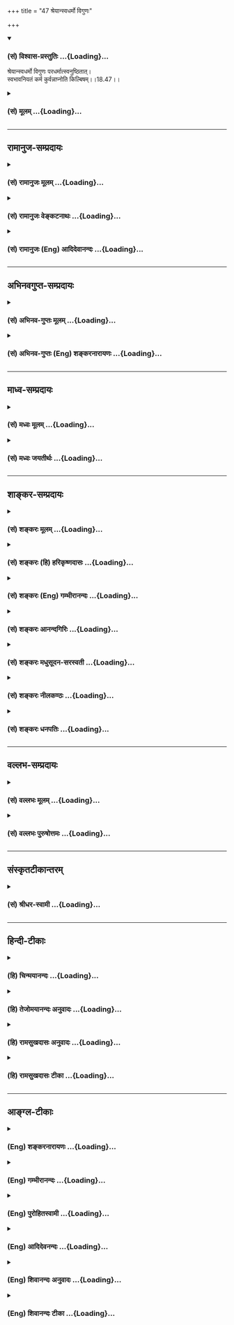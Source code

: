 +++
title = "47 श्रेयान्स्वधर्मो विगुणः"

+++
<div class="js_include" newlevelforh1="3" title="(सं) विश्वास-प्रस्तुतिः" unfilled url="/purANam/mahAbhAratam/06-bhIShma-parva/02-bhagavad-gItA-parva/saMskRtam/vishvAsa-prastutiH/18_moxa-saMnyAsa-yogaH/47_shreyAnsvadharmo_.md">
<details open><summary><h3>(सं) विश्वास-प्रस्तुतिः ...{Loading}...</h3></summary>

श्रेयान्स्वधर्मो विगुणः परधर्मात्स्वनुष्ठितात्।  
स्वभावनियतं कर्म कुर्वन्नाप्नोति किल्बिषम्।।18.47।।
</details>
</div>
<div class="js_include collapsed" newlevelforh1="3" title="(सं) मूलम्" unfilled url="/purANam/mahAbhAratam/06-bhIShma-parva/02-bhagavad-gItA-parva/saMskRtam/mUlam/18_moxa-saMnyAsa-yogaH/47_shreyAnsvadharmo_.md">
<details><summary><h3>(सं) मूलम् ...{Loading}...</h3></summary>

श्रेयान्स्वधर्मो विगुणः परधर्मात्स्वनुष्ठितात्।  
स्वभावनियतं कर्म कुर्वन्नाप्नोति किल्बिषम्।।18.47।।
</details>
</div>


_________________
## रामानुज-सम्प्रदायः
<div class="js_include collapsed" newlevelforh1="3" title="(सं) रामानुजः मूलम्" unfilled url="/purANam/mahAbhAratam/06-bhIShma-parva/02-bhagavad-gItA-parva/saMskRtam/rAmAnujaH/mUlam/18_moxa-saMnyAsa-yogaH/47_shreyAnsvadharmo_.md">
<details><summary><h3>(सं) रामानुजः मूलम् ...{Loading}...</h3></summary>

।।18.47।। एवं त्यक्तकर्तृत्वादिको मदाराधनरूपः स्वधर्मः स्वेन एव उपादातुं
योग्यो धर्मः। प्रकृतिसंसृष्टेन हि पुरुषेण इन्द्रियव्यापाररूपः
कर्मयोगात्मको धर्मः सुकरो भवति। अतः कर्मयोगाख्यः **स्वधर्मो विगुणः** अपि
**परधर्माद्** इन्द्रियजयनिपुणपुरुषधर्माद् ज्ञानयोगात्
सकलेन्द्रियनियमनरूपतया सप्रमादात् कदाचित् **स्वनुष्ठितात् श्रेयान्। तद्
एव उपपादयति -- प्रकृतिसंसृष्टस्य पुरुषस्य इन्द्रियव्यापाररूपतया**
स्वभावत **एव** नियत**त्वात् कर्मणः** कर्म कुर्वन् किल्बिषं **संसारं** न
आप्नोति **अप्रमादत्वात् कर्मणः। ज्ञानयोगस्य सकलेन्द्रियनियमनसाध्यतया
सप्रमादत्वात्। तन्निष्ठः तु प्रमादात् किल्बिषं प्रतिपद्येत अपि अतः
कर्मनिष्ठा एव ज्यायसी इति तृतीयाध्यायोक्तं स्मारयति।**

</details>
</div>
<div class="js_include collapsed" newlevelforh1="3" title="(सं) रामानुजः वेङ्कटनाथः" unfilled url="/purANam/mahAbhAratam/06-bhIShma-parva/02-bhagavad-gItA-parva/saMskRtam/rAmAnujaH/venkaTanAthaH/18_moxa-saMnyAsa-yogaH/47_shreyAnsvadharmo_.md">
<details><summary><h3>(सं) रामानुजः वेङ्कटनाथः ...{Loading}...</h3></summary>

  
  
।।18.47।। एवं वर्णाश्रमधर्माणां स्वरूपेणापरित्याज्यत्वं
परप्राप्तिसाधनत्वप्रकारश्च दर्शितः। अथ तेषामेवदैवमेवापरे यज्ञम् \[4।25\]
इत्याद्युक्तप्रधानधर्मयोगेन नियमविशेषादियोगेन कर्मयोगान्तर्भूतानां
ज्ञानयोगाधिकारिणामप्यपरित्याज्यत्वं प्रागुक्तं \[3।35\]
प्रत्यभिज्ञाप्यते -- श्रेयान् स्वधर्मः इत्यादिभिः। अत्र स्वधर्मशब्दो न
वर्णाश्रमनियतधर्मपरः; तथा सति परधर्मशब्देन
वर्णान्तरादिधर्मोपादानप्रसङ्गात् नच तद्युक्तं; तस्य निषिद्धत्वेनाधर्मतया
स्वधर्मस्य तत्र प्रशस्यतमत्वलक्षणश्रेयस्त्ववचनायोगात्। नहि पापात्पुण्यं
श्रेय इति कथ्यते अत एव वेदबाह्यधर्माद्वैदिकस्य धर्मस्य श्रेयस्त्वमुच्यत
इत्यपि न योज्यम् क्षत्ति्रयस्यार्जुनस्यश्रेयो भोक्तुं भैक्षम् \[2।5\]
इत्युक्तब्राह्मणधर्मभूतप्रव्रज्याप्रतिषेधोऽयमिति चेत्; न तत्प्राप्तौ
निषेधायोगात् अप्राप्तौ पापत्वादेव दत्तोत्तरत्वात्। आपत्स्वनन्तरा च
वृत्तिर्दुस्त्यजा। अतोऽत्र स्वधर्मपरधर्मशब्दौ
प्राग्वत्कर्मयोगज्ञानयोगविषयौ व्याख्यातौ। एवम् इत्यारभ्यस्वधर्मः
इत्यन्तमेकं वाक्यम्; अन्यथोत्तरग्रन्थानन्वयप्रसङ्गात्। स्वशब्दस्य
जातिविवक्षाव्युदासायाऽऽहस्वेनैवेति। स्वभावनियतं कर्म
इत्यनन्तरोक्त्यनुसारेण कर्मविषयः स्वधर्मशब्दः प्रकरणान्निष्कामकर्मविषयः।
तत्रस्वेनैवोपादातुं योग्य इत्युक्तं विवृणोतिप्रकृतीति। विगुणशब्दस्य
त्याज्यत्वशङ्कापरत्वमाहविगुणोऽपीति।
गत्यन्तराभावादमुख्यत्वकल्पत्वेनानुमतोऽपीत्यर्थः।
स्वशब्दनिर्दिष्टात्कर्मयोगार्हादन्योऽत्र परः स च ज्ञानयोगार्ह
इत्यभिप्रायेणाऽऽहइन्द्रियजयेति। सप्रमादस्य स्वनुष्ठितत्वं कथं स्यात्
इत्यत्राऽऽह -- कदाचिदिति।  
  
स्वभावनियतम् इत्यत्र जातिनियतत्वशङ्काव्युदासायाऽऽह -- तदेवेति। यथा
विषतरुनिम्बतिन्तिण्यादिजातानां जन्तूनां स्वभावनियता आहारा इति भावः।
किल्बिषशब्दोऽनिष्टतमत्वद्योतनाय संसारशब्देन तत्फलपर्यन्ततया व्याख्यातः।
ज्ञानयोगनिष्ठासम्भावितनिषेधाय वा; विशेषनिषेधः शेषाभ्यनुज्ञापर
इत्यभिप्रायेण वाऽऽह -- ज्ञानयोगस्येति। अर्थान्तरपरत्वशङ्काव्युदासाय
आदरातिशयविवक्षया; पुनरुक्तिपरिहाराय चतृतीयाध्यायोक्तं (35)
स्मारयतीत्युक्तम्।  
  

</details>
</div>
<div class="js_include collapsed" newlevelforh1="3" title="(सं) रामानुजः (Eng) आदिदेवानन्दः" unfilled url="/purANam/mahAbhAratam/06-bhIShma-parva/02-bhagavad-gItA-parva/saMskRtam/rAmAnujaH/english/AdidevAnandaH/18_moxa-saMnyAsa-yogaH/47_shreyAnsvadharmo_.md">
<details><summary><h3>(सं) रामानुजः (Eng) आदिदेवानन्दः ...{Loading}...</h3></summary>

18.47 One's proper Dharma is that which is suitable for performance by
oneself, in the form of worshipping Myself, relinishing agency etc., as
has been taught. For, Karma Yoga, consisting in the activities of sense
organs, is easy to perform by one in association with Prakrti. Thus,
Karma Yoga, even if it is defective in some respects, is better than the
Dharma of another, i.e., than Jnana-yoga, even for a person capable of
controlling his senses, which is an attainment liable to negligence,
because it consists of control over all sense-organs; for, though this
may be well performed occasionaly, one is always liable to deflection
from it. He explains the same: As Karma consists of the activities of
the sense-organs, it is ordained by Nature for one who is conjoined with
Prakrti, i.e., the body. So by performing Karma Yoga one does not incur
any stain. But Jnana Yoga is liable to negligence, because it reires the
control of the senses from the very beginning for its performance. One
intent on it is likely to incur stain from negligence. \[Thus we are
reminded about what was mentioned in the third chapter - that Karma Yoga
alone is greater.\]

</details>
</div>


_________________
## अभिनवगुप्त-सम्प्रदायः
<div class="js_include collapsed" newlevelforh1="3" title="(सं) अभिनव-गुप्तः मूलम्" unfilled url="/purANam/mahAbhAratam/06-bhIShma-parva/02-bhagavad-gItA-parva/saMskRtam/abhinava-guptaH/mUlam/18_moxa-saMnyAsa-yogaH/47_shreyAnsvadharmo_.md">
<details><summary><h3>(सं) अभिनव-गुप्तः मूलम् ...{Loading}...</h3></summary>

।।18.41 -- 18.60।। एवमियता षण्णां प्रत्येकं त्रिस्वरूपत्वं धृत्यादीनां च
प्रतिपादितम्। तन्मध्यात् सात्त्विके राशौ वर्तमानो दैवीं संपदं प्राप्त इह
ज्ञाने योग्यः; त्वं च तथाविधः इत्यर्जुनः प्रोत्साहितः। अधुना तु इदमुच्यते
-- यदि तावदनया ज्ञानबुद्ध्या कर्मणि भवान् प्रवर्तते तदा
स्वधर्मप्रवृत्त्या विज्ञानपूततया च न कर्मसंबन्धस्तव। अथैतन्नानुमन्यसे;
तदवश्यं तव प्रवृत्त्या तावत् भाव्यम् जातेरेव तथाभावे स्थितत्वात्। यतः
सर्वः स्वभावनियतः +++(S;;N स्वस्वभावनियतः )+++ कुतश्चिद्दोषात्
तिरोहिततत्स्वभावः +++(S;;N -- हिततत्तत्स्वभावः )+++ कंचित्कालं भूत्वापि;
तत्तिरोधायकविगमे स्वभावं व्यक्त्यापन्नं लभत एव। तथाहि एवंविधो वर्णनां
स्वभावः। एवमवश्यंभाविन्यां प्रवृत्तौ ततः फलविभागिता भवेत्।। तदाह --
ब्राह्मणेत्यादि अवशोऽपि तत् इत्यन्तम्। ब्राह्मणादीनां
कर्मप्रविभागनिरूपणस्य स्वभावोऽश्यं नातिक्रामति,+++(S; ; N omit न and read
अतिक्रामति )+++ इति क्षत्रियस्वभावस्य भवतोऽनिच्छतोऽपि प्रकृतिः स्वभावाख्या
नियोक्तृताम् अव्यभिचारेण भजते। केवलं तया नियुक्तस्य पुण्यपापसंबन्धः। अतः
मदभिहितविज्ञानप्रमाणपुरःसरीकारेण कर्माण्यनुतिष्ठ। तथा सति बन्धो
निवर्त्स्यति। इत्यस्यार्थस्य परिकरघटनतात्पर्यं +++(S; ; N -- करबन्धघटन --
)+++ महावाक्यार्थस्य। अवान्तरवाक्यानां स्पष्टा ( ष्टोऽ ) र्थः। समासेन +++(S
omits समासेन )+++ ( श्लो. 50 ) संक्षेपेण। ज्ञानस्य; प्रागुक्तस्य। निष्ठां (
ष्ठा ) वाग्जालपरिहारेण निश्चितामाह। बुद्ध्या विशुद्धया इत्यादि सर्वमेतत्
व्याख्यातप्रायमिति न पुनरायस्यते,+++(N -- रारभ्यते )+++।

</details>
</div>
<div class="js_include collapsed" newlevelforh1="3" title="(सं) अभिनव-गुप्तः (Eng) शङ्करनारायणः" unfilled url="/purANam/mahAbhAratam/06-bhIShma-parva/02-bhagavad-gItA-parva/saMskRtam/abhinava-guptaH/english/shankaranArAyaNaH/18_moxa-saMnyAsa-yogaH/47_shreyAnsvadharmo_.md">
<details><summary><h3>(सं) अभिनव-गुप्तः (Eng) शङ्करनारायणः ...{Loading}...</h3></summary>

18.47 See Comment under 18.60

</details>
</div>


_________________
## माध्व-सम्प्रदायः
<div class="js_include collapsed" newlevelforh1="3" title="(सं) मध्वः मूलम्" unfilled url="/purANam/mahAbhAratam/06-bhIShma-parva/02-bhagavad-gItA-parva/saMskRtam/madhvaH/mUlam/18_moxa-saMnyAsa-yogaH/47_shreyAnsvadharmo_.md">
<details><summary><h3>(सं) मध्वः मूलम् ...{Loading}...</h3></summary>

।।18.47।। Sri Madhvacharya did not comment on this sloka.,

</details>
</div>
<div class="js_include collapsed" newlevelforh1="3" title="(सं) मध्वः जयतीर्थः" unfilled url="/purANam/mahAbhAratam/06-bhIShma-parva/02-bhagavad-gItA-parva/saMskRtam/madhvaH/jayatIrthaH/18_moxa-saMnyAsa-yogaH/47_shreyAnsvadharmo_.md">
<details><summary><h3>(सं) मध्वः जयतीर्थः ...{Loading}...</h3></summary>

।।18.47।। Sri Jayatirtha did not comment on this sloka.  
  

</details>
</div>


_________________
## शाङ्कर-सम्प्रदायः
<div class="js_include collapsed" newlevelforh1="3" title="(सं) शङ्करः मूलम्" unfilled url="/purANam/mahAbhAratam/06-bhIShma-parva/02-bhagavad-gItA-parva/saMskRtam/shankaraH/mUlam/18_moxa-saMnyAsa-yogaH/47_shreyAnsvadharmo_.md">
<details><summary><h3>(सं) शङ्करः मूलम् ...{Loading}...</h3></summary>

।।18.47।। --,**श्रेयान्** प्रशस्यतरः स्वो धर्मः **स्वधर्मः;**
**विगुणो**ऽपि इति अपिशब्दो द्रष्टव्यः; **परधर्मात्। स्वभावनियतं**
स्वभावेन नियतम्; यदुक्तं स्वभावजमिति; तदेवोक्तं स्वभावनियतम् इति यथा
विषजातस्य कृमेः विषं न दोषकरम्; तथा स्वभावनियतं **कर्म कुर्वन् न आप्नोति
किल्बिषं** पापम्।।  
  
स्वभावनियतं कर्म कुर्वाणो विषजः इव कृमिः किल्बिषं न आप्नोतीति उक्तम्
परधर्मश्च भयावहः इति; अनात्मज्ञश्च न हि कश्चित्क्षणमपि अकर्मकृत्तिष्ठति
(गीता 3।5) इति। अतः --,

</details>
</div>
<div class="js_include collapsed" newlevelforh1="3" title="(सं) शङ्करः (हि) हरिकृष्णदासः" unfilled url="/purANam/mahAbhAratam/06-bhIShma-parva/02-bhagavad-gItA-parva/saMskRtam/shankaraH/hindI/harikRShNadAsaH/18_moxa-saMnyAsa-yogaH/47_shreyAnsvadharmo_.md">
<details><summary><h3>(सं) शङ्करः (हि) हरिकृष्णदासः ...{Loading}...</h3></summary>

।।18.47।। ऐसा होनेके कारण --, अपना गुणरहित भी धर्म; दूसरेके भली प्रकार
अनुष्ठान किये हुए धर्मसे श्रेष्ठतर है। जैसे विषमें उत्पन्न हुए कीड़ेके
लिये विष दोषकारक नहीं होता; उसी प्रकार स्वभावसे नियत किये हुए कर्मोंको
करता हुआ मनुष्य पापको प्राप्त नहीं होता। जो बात पहले स्वभावजम् इस पदसे
कही थी; वही यहाँ स्वभावनियतम् इस पदसे कही गयी है। स्वभावसे नियत कर्मका
नाम स्वभावनियत है।

</details>
</div>
<div class="js_include collapsed" newlevelforh1="3" title="(सं) शङ्करः (Eng) गम्भीरानन्दः" unfilled url="/purANam/mahAbhAratam/06-bhIShma-parva/02-bhagavad-gItA-parva/saMskRtam/shankaraH/english/gambhIrAnandaH/18_moxa-saMnyAsa-yogaH/47_shreyAnsvadharmo_.md">
<details><summary><h3>(सं) शङ्करः (Eng) गम्भीरानन्दः ...{Loading}...</h3></summary>

18.47 Svadharmah, one's own duty; though vigunah, defective-the word
though has to be supplied-; is sreyan, superior to, more praiseworthy
than; paradharmat, another's duty; su-anusthitat, well performed.
Kurvan, by performing; karma, a duty; svabhavaniyatam, as dictated by
one's own nature-this phrase means the same as svabhavajam (born from
Nature) which has been stated earlier-; na apnoti, one does not incur;
kilbisam, sin. As poison is not harmful to a worm born it it, so one
does not incur sin by performing a duty dictated by one's own nature. It
has been siad that, as in the case of a worm born in poison, a person
does not incur sin while performing his duties which have been dictated
by his own nature; and that someone else's duty is fraught with fear;
also that, one who does not have the knoweldge of the Self, (he) surely
cannot remain even for a moment without doing work (cf. 3.5). Hence-

</details>
</div>
<div class="js_include collapsed" newlevelforh1="3" title="(सं) शङ्करः आनन्दगिरिः" unfilled url="/purANam/mahAbhAratam/06-bhIShma-parva/02-bhagavad-gItA-parva/saMskRtam/shankaraH/AnandagiriH/18_moxa-saMnyAsa-yogaH/47_shreyAnsvadharmo_.md">
<details><summary><h3>(सं) शङ्करः आनन्दगिरिः ...{Loading}...</h3></summary>

।।18.47।। स्वधर्मानुष्ठानस्य बुद्धिशुद्ध्यादिद्वारा
मोक्षावसायित्त्वात्तदनुष्ठानमावश्यकमित्याह -- **यत इति।** ननु
युद्धादिलक्षणं स्वधर्मं कुर्वन्नपि हिंसाधीनं पापं प्राप्नोति तत्कथं
स्वधर्मः श्रेयानिति तत्राह -- **स्वभावेति।** स्वकीयं वर्णाश्रमं
निमित्तीकृत्य विहितं स्वभावजमित्यधस्तादुक्तमित्याह -- **यदुक्तमिति।**
विग्रहात्मकमपि विहितं कर्म कुर्वन्पापं नाप्नोतीत्यत्र दृष्टान्तमाह --
**तथेति।**

</details>
</div>
<div class="js_include collapsed" newlevelforh1="3" title="(सं) शङ्करः मधुसूदन-सरस्वती" unfilled url="/purANam/mahAbhAratam/06-bhIShma-parva/02-bhagavad-gItA-parva/saMskRtam/shankaraH/madhusUdana-sarasvatI/18_moxa-saMnyAsa-yogaH/47_shreyAnsvadharmo_.md">
<details><summary><h3>(सं) शङ्करः मधुसूदन-सरस्वती ...{Loading}...</h3></summary>

।।18.47।। श्रेयानिति। यतः स्वधर्म एव मनुष्याणां भगवत्प्रसादहेतुरतः
परधर्मात्सम्यगनुष्ठितादपि श्रेयान्प्रशस्यतरः स्वधर्मो
विगुणोऽसम्यगनुष्ठितोऽपि। तस्मात्क्षत्रियेण सता त्वया स्वधर्मो
युद्धादिरेवानुष्ठेयो न परधर्मो भिक्षाटनादिरित्यभिप्रायः। ननु स्वधर्मोऽपि
युद्धादिर्बन्धुवधादिप्रत्यवायहेतुत्वान्नानुष्ठेय इति चेन्नेत्याह --
स्वभावेति। स्वभावनियतं पूर्वोक्तं शौर्यं तेज इत्यादि स्वभावजं युद्धादि
कर्म कुर्वन् किल्बिषं पापं बन्धुवधादिनिमित्तं न प्राप्नोति। तथाच
प्राग्व्याख्यातं सुखदुःखे समे कृत्वेत्यत्र
विहितज्योतिष्टोमाङ्गपशुहिंसाया इव विहितयुद्धाङ्गबन्धुहिंसाया अपि
प्रत्यवायहेतुत्वाभावात्। तथाचोक्तमधस्तात्।

</details>
</div>
<div class="js_include collapsed" newlevelforh1="3" title="(सं) शङ्करः नीलकण्ठः" unfilled url="/purANam/mahAbhAratam/06-bhIShma-parva/02-bhagavad-gItA-parva/saMskRtam/shankaraH/nIlakaNThaH/18_moxa-saMnyAsa-yogaH/47_shreyAnsvadharmo_.md">
<details><summary><h3>(सं) शङ्करः नीलकण्ठः ...{Loading}...</h3></summary>

।।18.47।। स्वकर्मणेति विशेषणस्य फलमाह -- **श्रेयानिति।** स्वधर्मो विगुणः
किंचिदङ्गहीनोऽपि श्रेयान् प्रशस्यतरः। किमपेक्ष्य श्रेयान्।
परधर्मात्स्वनुष्ठितात् सम्यग्विहितादपि। उक्तं चस्वधर्मे निधनं श्रेयः
परधर्मो भयावहः इति। स्वभावनियतं पूर्वोक्तत्रिविधस्वभावाज्जातं कर्म
कुर्वन् किल्बिषं दोषं नाप्नोति। विषकृमेर्विषमिव न दोषकरम्। तस्मात्तव
भैक्ष्यं हिंसाशून्यमपि न युक्तम्। किंतु हिंसायुक्तोऽपि स्वधर्म एव
प्रशस्यतरः। धर्मत्वेन विहितेऽस्मिन्नग्नीषोमीयपश्वालम्भे इव कृते सति न
किल्बिषप्रसङ्गोऽस्तीत्यर्थः।

</details>
</div>
<div class="js_include collapsed" newlevelforh1="3" title="(सं) शङ्करः धनपतिः" unfilled url="/purANam/mahAbhAratam/06-bhIShma-parva/02-bhagavad-gItA-parva/saMskRtam/shankaraH/dhanapatiH/18_moxa-saMnyAsa-yogaH/47_shreyAnsvadharmo_.md">
<details><summary><h3>(सं) शङ्करः धनपतिः ...{Loading}...</h3></summary>

।।18.47।। यतः स्वकर्मणां परमात्माभ्यर्च्य सिद्धिं लभते तस्मात्स्वोधर्मः
स्वधर्मो विगुणोऽसभ्यगनुष्ठितोऽपि परधर्मात्स्वनुष्ठितात्सभ्यगनुष्ठितात्
श्रेयान्प्रशस्यतरः। ननु युद्धादिलक्षणं स्वधर्मं कुर्वन्नापि
हिंसानिमित्तं पापं प्राप्नोति तत्कथं स्वधर्मः श्रेयानिति तत्राह
स्वभावनियतं कर्मशौर्य तेजो धृतिर्दाक्ष्यं युद्धे चाप्यपलायन मित्यादि
कर्म स्वभावजं कुर्वन् किल्बिषं नाप्नोति। यथा विषजः कृमिः विषकृतं दोषं न
प्रतिपद्यते तथायमधिकृतः पुरुषो दोषवदपि स्वभावनियतं कुर्वन् पापं
नाप्नोतीत्यर्थः। तदुक्तंश्रेयान्स्वधर्मो विगुणः परधर्मात्स्वनुष्ठितात्।
स्वधर्मे निधनं श्रेयः परधर्मो भयावहः इति। एतेन तर्हि दोषरहितमेव
भिक्षाटनादि सर्वैरनुष्ठीयतामतो न पापप्राप्न्याशङ्केति न शङ्कनीयम्। तर्हि
पापप्राप्तिशङ्कां परिहर्तुमकर्मनिष्ठतैव सर्वैः कुतो न संपाद्यत इति
शङ्कापि न कर्तव्या। नहि कश्चित्क्षणमपि जातु तिष्ठत्यकर्मकृत्। नहि
देहभृताशक्यं त्यक्तुं कर्माण्यशेषतः इत्यनात्मज्ञेनाकर्मनिष्ठतायाः
संपादयितुमशक्यत्वात्।

</details>
</div>


_________________
## वल्लभ-सम्प्रदायः
<div class="js_include collapsed" newlevelforh1="3" title="(सं) वल्लभः मूलम्" unfilled url="/purANam/mahAbhAratam/06-bhIShma-parva/02-bhagavad-gItA-parva/saMskRtam/vallabhaH/mUlam/18_moxa-saMnyAsa-yogaH/47_shreyAnsvadharmo_.md">
<details><summary><h3>(सं) वल्लभः मूलम् ...{Loading}...</h3></summary>

।।18.47।। श्रेयानिति। विगुणोऽपि स्वधर्मः स्वनुष्ठितात्परधर्माच्छ्रेष्ठः;
श्रेयस्कर इति वा स्वभावो यो यो विप्रक्षत्त्रादेस्तेन नियतं कर्म कुर्वन्
-- यथा क्षत्ति्रयस्य युद्धादि तदेव स्वाभाविकं तव कर्म युद्धादिकमुचितमिति
भावः। अन्यथा तु किल्बिषं प्राप्नोति। एवं च कर्मनिष्ठैव ज्यायसीति
तृतीयोक्तं व्याख्यायोपदिशति।

</details>
</div>
<div class="js_include collapsed" newlevelforh1="3" title="(सं) वल्लभः पुरुषोत्तमः" unfilled url="/purANam/mahAbhAratam/06-bhIShma-parva/02-bhagavad-gItA-parva/saMskRtam/vallabhaH/puruShottamaH/18_moxa-saMnyAsa-yogaH/47_shreyAnsvadharmo_.md">
<details><summary><h3>(सं) वल्लभः पुरुषोत्तमः ...{Loading}...</h3></summary>

  
  
।।18.47।। स्वकर्मार्चने विशेषमाह -- श्रेयानिति। स्वनुष्ठितात् सुष्ठु
अनुष्ठितात् परधर्मात् कर्ममार्गीयात् विगुणोऽपि स्वधर्मः श्रेयान्;
श्रेष्ठ इत्यर्थः। ननु विगुणत्वात् कथं श्रेष्ठत्वं इत्यत आह -- स्वभावेति।
स्वभावनियतं भगवद्भावनियमोक्तं कर्म कुर्वन् वैगुण्यजमन्यत्यागजं च
किल्बिषं न आप्नोति।  
  

</details>
</div>


_________________
## संस्कृतटीकान्तरम्
<div class="js_include collapsed" newlevelforh1="3" title="(सं) श्रीधर-स्वामी" unfilled url="/purANam/mahAbhAratam/06-bhIShma-parva/02-bhagavad-gItA-parva/saMskRtam/shrIdhara-svAmI/18_moxa-saMnyAsa-yogaH/47_shreyAnsvadharmo_.md">
<details><summary><h3>(सं) श्रीधर-स्वामी ...{Loading}...</h3></summary>

।।18.47।। स्वकर्मणेति विशेषणस्य फलमाह **-- श्रेयानिति।** विगुणोऽपि
स्वधर्मः सम्यगनुष्ठितादपि परधर्माच्छ्रेयाञ्छ्रेष्ठः। नच
बन्धुवधादियुक्ताद्युद्धादेः स्वधर्माद्भिक्षाटनादिपरधर्मः श्रेष्ठ इति
मन्तव्यम्। यतः स्वभावेन पूर्वोक्तेन नियतं नयमेनोक्तं कर्म
कुर्वन्किल्बिषं नाप्नोति।

</details>
</div>


_________________
## हिन्दी-टीकाः
<div class="js_include collapsed" newlevelforh1="3" title="(हि) चिन्मयानन्दः" unfilled url="/purANam/mahAbhAratam/06-bhIShma-parva/02-bhagavad-gItA-parva/hindI/chinmayAnandaH/18_moxa-saMnyAsa-yogaH/47_shreyAnsvadharmo_.md">
<details><summary><h3>(हि) चिन्मयानन्दः ...{Loading}...</h3></summary>

।।18.47।। इस श्लोक की प्रथम पंक्ति का विस्तृत विवेचन तृतीय अध्याय में
किया जा चुका है। स्वधर्म से तात्पर्य स्वयं के वर्ण एवं कर्तव्य कर्मों से
है। वर्ण शब्द का स्पष्टीकरण किया जा चुका है। यह देखा जाता है कि मनुष्य
के मन में रागद्वेष होने के कारण उसे अपना कर्म गुणहीन और अन्य पुरुष का
कर्म श्रेष्ठ प्रतीत हो सकता है। उसके मन में ऐसी भावना के उदय होने पर वह
स्वधर्म को त्यागकर परधर्म के आचरण में प्रवृत्त होता है। परन्तु; स्वभाव
के प्रतिकूल होने के कारण वह उस नवीन कार्य में तो विफल होता ही है; साथ ही
उसके मन में रागद्वेषों का अर्थात् वासनाओं का बन्धन और अधिक दृढ़ हो जाता
है। इसलिए; भगवान् कहते हैं; सम्यक् अनुष्ठित परधर्म से गुणरहित होने पर भी
स्वधर्म का पालन ही श्रेष्ठतर है। स्वभाव नियत कर्माचरण से किल्विष अर्थात्
पाप नहीं लगता। इसका अर्थ है स्वधर्म पालन से नवीन बन्धनकारक वासनाएं
उत्पन्न नहीं होतीं। गीता का यह अन्तिम अध्याय भगवान् श्रीकृष्ण के सुन्दर
प्रवचन का उपसंहार है। अत; स्वाभाविक है कि यह सम्पूर्ण गीता का सारांश है।
पूर्व अध्यायों में; अर्जुन के रोग के उपचार के लिए; जिन मुख्य सिद्धांतों
का विवेचन किया गया था उनकी यहाँ पुनरावृत्ति की गई है। स्वधर्म पालन के
उपदेश में दी गई युक्ति यह है कि स्वकर्माचरण पापोत्पत्ति का कारण नहीं
बनता; यद्यपि हो सकता है कि उसमें कुछ दोष भी हो। इसे इस प्रकार समझना
चाहिए कि (1) विषैले सर्प का विष स्वयं सर्प का नाश नहीं करता (2) मदिरा
में रहने वाला जीवित जीवाणु स्वयं मदोन्मत्त नहीं हो जाते और (3) मलेरिया
के मच्छर स्वयं मलेरिया से पीड़ित नहीं होते। उसी प्रकार; किसी भी मनुष्य
का स्वभाव उसके लिए दोषयुक्त या हानिकारक नहीं होता यदि सर्प के विष को
मदिरा में मिला दिया जाये; तो वे जीवाणु नष्ट हो जायेंगे। ठीक इसी प्रकार;
यदि ब्राह्मण के कर्म में क्षत्रिय पुरुष प्रवृत्त होता है; तो वह आत्मनाश
ही कर लेगा। अर्जुन क्षत्रिय्ा था शुद्ध सत्त्वगुण के अभाव में यदि वह वनों
में जाकर ध्यानाभ्यास करता तो वह उसमें कदापि सफल नहीं होता। सारांशत; अपने
स्वभाव के प्रतिकूल कार्यक्षेत्र में प्रवृत्त होने से कोई लाभ नहीं होता
है। इस जगत् में प्रत्येक वस्तु का निश्चित स्थान है। प्रत्येक प्राणी या
मनुष्य का अपना महत्त्व है और कोई भी व्यक्ति तिरस्करणीय नहीं है क्योंकि
प्रत्येक व्यक्ति किसी ऐसे कार्य विशेष को कर सकता है; जिसे दूसरा व्यक्ति
नहीं कर सकता। परमेश्वर की सृष्टि में बहुतायत अथवा निरर्थकता कहीं नहीं
है। एक तृण की पत्ती भी; किसी काल या स्थान में; व्यर्थ ही उत्पन्न नहीं
हुई है। क्या हमारा कर्म दोषयुक्त होने पर भी उसका पालन करना चाहिए भगवान्
उत्तर में कहते हैं

</details>
</div>
<div class="js_include collapsed" newlevelforh1="3" title="(हि) तेजोमयानन्दः अनुवादः" unfilled url="/purANam/mahAbhAratam/06-bhIShma-parva/02-bhagavad-gItA-parva/hindI/tejomayAnandaH/anuvAdaH/18_moxa-saMnyAsa-yogaH/47_shreyAnsvadharmo_.md">
<details><summary><h3>(हि) तेजोमयानन्दः अनुवादः ...{Loading}...</h3></summary>

।।18.47।। सम्यक् अनुष्ठित परधर्म की अपेक्षा गुणरहित स्वधर्म श्रेष्ठ है।
(क्योंकि) स्वभाव से नियत किये गये कर्म को करते हुए मनुष्य पाप को नहीं
प्राप्त करता।।  
  

</details>
</div>
<div class="js_include collapsed" newlevelforh1="3" title="(हि) रामसुखदासः अनुवादः" unfilled url="/purANam/mahAbhAratam/06-bhIShma-parva/02-bhagavad-gItA-parva/hindI/rAmasukhadAsaH/anuvAdaH/18_moxa-saMnyAsa-yogaH/47_shreyAnsvadharmo_.md">
<details><summary><h3>(हि) रामसुखदासः अनुवादः ...{Loading}...</h3></summary>

।।18.47।। अच्छी तरहसे अनुष्ठान किये हुए परधर्मसे गुणरहित अपना धर्म
श्रेष्ठ है। कारण कि स्वभावसे नियत किये हुए स्वधर्मरूप कर्मको करता हुआ
मनुष्य पापको प्राप्त नहीं होता।

</details>
</div>
<div class="js_include collapsed" newlevelforh1="3" title="(हि) रामसुखदासः टीका" unfilled url="/purANam/mahAbhAratam/06-bhIShma-parva/02-bhagavad-gItA-parva/hindI/rAmasukhadAsaH/TIkA/18_moxa-saMnyAsa-yogaH/47_shreyAnsvadharmo_.md">
<details><summary><h3>(हि) रामसुखदासः टीका ...{Loading}...</h3></summary>

।।18.47।।***व्याख्या --***  **श्रेयान्स्वधर्मो विगुणः
परधर्मात्स्वनुष्ठितात् --** यहाँ **स्वधर्म** शब्दसे वर्णधर्म ही
मुख्यतासे लिया गया है। परमात्मप्राप्तिके उद्देश्यवाला मनुष्य स्व को
अर्थात् अपनेको जा मानता है; उसका धर्म (कर्तव्य) स्वधर्म है। जैसे कोई
अपनेको मनुष्य मानता है; तो मनुष्यताका पालन करना उसके लिये स्वधर्म है।
ऐसे ही कर्मोंके अनुसार अपनेको कोई विद्यार्थी या अध्यापक मानता है तो
पढ़ना या पढ़ाना उसका स्वधर्म हो जायगा। कोई अपनेको साधक मानता है; तो साधन
करना उसका स्वधर्म हो जायगा। कोई अपनेको भक्त; जिज्ञासु और सेवक मानता है
तो भक्ति; जिज्ञासा और सेवा उसका स्वधर्म हो जायगा। इस प्रकार जिसकी जिस
कार्यमें नियुक्ति हुई है और जिसने जिस कार्यको स्वीकार किया है; उसके लिये
उस कार्यको साङ्गोपाङ्ग करना स्वधर्म है। ऐसे ही मनुष्य जन्म और कर्मके
अनुसार अपनेको जिस वर्ण और आश्रमका मानता है; उसके लिये उसी वर्ण और
आश्रमका धर्म स्वधर्म हो जायगा। ब्राह्मणवर्णमें उत्पन्न हुआ अपनेको
ब्राह्मण मानता है तो यज्ञ कराना; दान लेना; पढ़ाना आदि जीविकासम्बन्धी
कर्म उसके लिये स्वधर्म हैं। क्षत्रियके लिये युद्ध करना; ईश्वरभाव आदि
वैश्यके लिये कृषि; गौरक्षा; व्यापार आदि और शूद्रके लिये सेवा -- ये
जीविकासम्बन्धी कर्म स्वधर्म हैं। ऐसा अपना स्वधर्म अगर दूसरोंके धर्मकी
अपेक्षा गुणरहित है अर्थात् अपने स्वधर्ममें गुणोंकी कमी है; उसका अनुष्ठान
करनेमें कमी रहती है तथा उसको कठिनतासे किया जाता है परन्तु दूसरेका धर्म
गुणोंसे परिपूर्ण है; दूसरेके धर्मका अनुष्ठान साङ्गोपाङ्ग है और करनेमें
बहुत सुगम है तो भी अपने स्वधर्मका पालन करना ही सर्वश्रेष्ठ है।  
  
शास्त्रने जिस वर्णके लिये जिन कर्मोंका विधान किया है; उस वर्णके लिये वे
कर्म स्वधर्म हैं और उन्हीं कर्मोंका जिस वर्णके लिये निषेध किया है; उस
वर्णके लिये वे कर्म परधर्म हैं। जैसे यज्ञ कराना; दान लेना आदि कर्म
ब्राह्मणके लिये शास्त्रकी आज्ञा होनेमें स्वधर्म हैं परन्तु वे ही कर्म
क्षत्रिय; वैश्य और शूद्रके लिये शास्त्रका निषेध होनेसे परधर्म हैं।
परन्तु आपत्कालको लेकर शास्त्रोंने जीविकासम्बन्धी जिन कर्मोंका निषेध नहीं
किया है; वे कर्म सभी वर्णोंके लिये स्वधर्म हो जाते हैं। जैसे आपत्कालमें
अर्थात् आपत्तिके समय वैश्यके खेती; व्यापार आदि जीविकासम्बन्धी कर्म
ब्राह्मणके लिये भी स्वधर्म हो जाते हैं **(टिप्पणी प₀ 941)**।  
  
ब्राह्मणके शम; दम आदि जितने भी स्वभावज कर्म हैं; वे सामान्य धर्म होनेसे
चारों वर्णोंके लिये स्वधर्म हैं। कारण कि उनका पालन करनेके लिये सभीको
शास्त्रकी आज्ञा है। उनका किसीके लिये भी निषेध नहीं है। मनुष्यशरीर केवल
परमात्मप्राप्तिके लिये ही मिला है। इस दृष्टिसे मनुष्यमात्र साधक है। अतः
दैवीसम्पत्तिके जितने भी सद्गुणसदाचार हैं; वे सभीके अपने होनेसे
मनुष्यमात्रके लिये स्वधर्म हैं। परन्तु आसुरीसम्पत्तिके जितने भी
दुर्गुणदुराचार हैं; वे मनुष्यमात्रके लिये न तो स्वधर्म हैं और न परधर्म
ही हैं वे तो सभीके लिये निषिद्ध हैं; त्याज्य हैं क्योंकि वे अधर्म हैं।
दैवीसम्पत्तिके गुणोंको धारण करनेमें और आसुरीसम्पत्तिके पापकर्मोंका त्याग
करनेमें सभी स्वतन्त्र हैं; सभी सबल हैं; सभी अधिकारी हैं कोई भी परतन्त्र;
निर्बल तथा अनधिकारी नहीं है। हाँ; यह बात अलग है कि कोई सद्गुण किसीके
स्वभावके अनुकूल पड़ता है और कोई सद्गुण किसीके स्वभावके अनुकूल पड़ता है।
जैसे; किसीके स्वभावमें दया मुख्य होती है और किसीके स्वभावमें उपेक्षा
मुख्य होती है; किसीका स्वभाव स्वतः क्षमा करनेका होता है और किसीका स्वभाव
माँगनेपर क्षमा करनेका होता है; किसीके स्वभावमें उदारता स्वाभाविक होती है
और किसीके स्वभावमें उदारता विचारपूर्वक होती है; आदि। ऐसा भेद रह सकता
है।**स्वभावनियतं कर्म कुर्वन्नाप्नोति किल्बिषम् --** शास्त्रोंमें विहित
और निषिद्ध -- दो तरहके वचन आते हैं। उनमें विहित कर्म करनेकी आज्ञा है और
निषिद्ध कर्म करनेका निषेध है। उन विहित कर्मोंमें भी शास्त्रोंने जिस
वर्ण; आश्रम; देश; काल; घटना; परिस्थिति; वस्तु; संयोग; वियोग आदिको लेकर
अलगअलग जो कर्म नियुक्त किये हैं; उस वर्ण; आश्रम आदिके लिये वे नियत कर्म
कहलाते हैं। सत्त्व; रज और तम -- इन तीनों गुणोंको लेकर जो स्वभाव बनता है;
उस स्वभावके अनुसार जो कर्म नियत किये जाते हैं; वे स्वभावनियत कर्म कहलाते
हैं। उन्हींको स्वभावप्रभव; स्वभावज; स्वधर्म; स्वकर्म और सहज कर्म कहा
है। तात्पर्य यह है कि जिस वर्ण; जातिमें जन्म लेनेसे पहले इस जीवके जैसे
गुण और कर्म रहे हैं; उन्हीं गुणों और कर्मोंके अनुसार उस वर्णमें उसका
जन्म हुआ है। कर्म तो करनेपर समाप्त हो जाते हैं; पर गुणरूपसे उनके संस्कार
रहते हैं। जन्म होनेपर उन गुणोंके अनुसार ही उसमें गुण और पालनीय आचरण
स्वाभाविक ही उत्पन्न होते हैं अर्थात् उनको न तो कहींसे लाना पड़ता है और
न उनके लिये परिश्रम ही करना पड़ता है। इसलिये उनको स्वभावज और स्वभावनियत
कहा है।  
  
यद्यपि **सर्वारम्भा ही दोषेण धूमेनाग्निरिवावृताः** (गीता 18। 48) के
अनुसार कर्ममात्रमें दोष आता ही है; तथापि स्वभावके अनुसार शास्त्रने जिस
वर्णके लिये जिन कर्मोंकी आज्ञा दी है; उन कर्मोंको अपने स्वार्थ और
अभिमानका त्याग करके केवल दूसरोंके हितकी दृष्टिसे किया जाय; तो उस वर्णके
व्यक्तिको उन कर्मोंका दोष (पाप) नहीं लगता। ऐसे ही जो केवल शरीरनिर्वाहके
लिये कर्म करता है; उसको भी पाप नहीं लगता -- **शारीरं केवलं कर्म
कुर्वन्नाप्नोति किल्बिषम्** (गीता 4। 21)।  
  
**विशेष बात**  
  
यहाँ एक बड़ी भारी शङ्का पैदा होती है कि एक आदमी कसाईके घर पैदा होता है
तो उसके लिये कसाईका कर्म सहज (साथ ही पैदा हुआ) है; स्वाभाविक है।
स्वभावनियत कर्म करता हुआ मनुष्य पापको नहीं प्राप्त होता; तो क्या कसाईके
कर्मका त्याग नहीं करना चाहिये अगर उसको कसाईके कर्मका त्याग नहीं करना
चाहिये; तो फिर निषिद्ध आचरण कैसे छूटेगा कल्याण कैसे होगाइसका समाधान है
कि स्वभावनियत कर्म वह होता है; जो विहित हो; किसी रीतिसे निषिद्ध नहीं हो
अर्थात् उससे किसीका भी अहित न होता हो। जो कर्म किसीके लिये भी अहितकारक
होते हैं; वे सहज कर्ममें नहीं लिये जाते। वे कर्म आसक्ति; कामनाके कारण
पैदा होते हैं। निषिद्ध कर्म चाहे इस जन्ममें बना हो; चाहे पूर्वजन्ममें
बना हो; है वह दोषवाला ही। दोषभाग त्याज्य होता है क्योंकि दोष
आसुरीसम्पत्ति है और गुण दैवीसम्पत्ति है। पहले जन्मके संस्कारोंसे भी
दुर्गुणदुराचोंमें रुचि हो सकती है; पर वह रुचि दुर्गुणदुराचार करनेमें
बाध्य नहीं करती। विवेक; सद्विचार; सत्सङ्ग; शास्त्र आदिके द्वारा उस
रुचिको मिटाया जा सकता है।  
  
युक्तिसे भी देखा जाय तो कोई भी प्राणी अपना अहित नहीं चाहता; अपनी हत्या
नहीं चाहता। अतः किसीका अहित करनेका; हत्या करनेका अधिकार किसीको भी नहीं
है। मनुष्य अपने लिये अच्छा काम चाहता है तो उसे दूसरोंके लिये भी अच्छा
काम करना चाहिये। शास्त्रोंमें भी देखा जाय तो यही बात है कि जिसमें दोष
होते हैं; पाप होते हैं; अन्याय होते हैं; वे कर्म वैकृत हैं; प्राकृत नहीं
हैं अर्थात् वे विकारसे पैदा हुए हैं; स्वभावसे नहीं। तीसरे अध्यायमें
अर्जुनने पूछा कि मनुष्य न चाहता हुआ भी किससे प्रेरित होकर पापकर्म करता
है तो भगवान्ने कहा कि कामनाके वशमें होकर भी मनुष्य पाप करता है (3। 36 --
37)। कामनाको लेकर; क्रोधको लेकर; स्वार्थ और अभिमानको लेकर जो कर्म किये
जाते हैं; वे कर्म शुद्ध नहीं होते; अशुद्ध होते हैं। परमात्मप्राप्तिके
उद्देश्यसे जो कर्म किये जाते हैं; उन कर्मोंमें भिन्नता तो रहती है; पर वे
दोषी नहीं होते। ब्राह्मणके घर जन्म होगा तो ब्राह्मणोचित कर्म होंगे;
शूद्रके घर जन्म होगा तो शूद्रोचित कर्म होंगे; पर दोषीभाग किसीमें भी नहीं
होगा। दोषीभाग सहज नहीं है; स्वभावनियत नहीं है। दोषयुक्त कर्म स्वाभाविक
हो सकते हैं; पर स्वभावनियत नहीं हो सकते। एक ब्राह्मणको परमात्मतत्त्वकी
प्राप्ति हो जाय तो प्राप्ति होनेके बाद भी वह वैसी ही पवित्रतासे भोजन
बनायेगा जैसी पवित्रतासे ब्राह्मणको रहना चाहिये; वैसी ही पवित्रतासे
रहेगा। ऐसे ही एक अन्त्यजको परमात्माकी प्राप्ति हो जाय तो वह जूठन भी खा
लेगा जैसे पहले रहता था; वैसे ही रहेगा। परन्तु ब्राह्मण ऐसा नहीं करेगा
क्योंकि पवित्रतासे भोजन करना उसका स्वभावनियत कर्म है; जबकि अन्त्यजके
लिये जूठन खाना दोषी नहीं बताया गया है। इसलिये सिद्ध महापुरुषोंमें एकएकसे
विचित्र कर्म होते हैं; पर वे दोषी नहीं होते। उनका स्वभाव रागद्वेषसे रहित
होनेके कारण शुद्ध होता है।  
  
पहलेके किसी पापकर्मसे कसाईके घर जन्म हो गया तो वह जन्म पापका फल भोगनेके
लिये हुआ है; पाप करनेके लिये नहीं। पापका फल जाति; आयु और भोग बताया गया
है; नया कर्म नहीं बताया गया -- **सति मूले तद्विपाको जात्यायुर्भोगाः।**
(योगदर्शन 2। 13)। कर्म करनेमें वह स्वतन्त्र है। यदि उसका चित्त शुद्ध हो
जाय तो वह कसाई आदिका कर्म कर नहीं सकेगा। एक सन्तसे किसीने कहा कि अगर कोई
अपना धर्म पशुओंको मारना ही मानता है तो वह क्या करे तो उन सन्तने बड़ी
दृढ़तासे कहा कि यदि वह अपने धर्मके अनुसार ही लगातार तीन वर्षतक
पवित्रतापूर्वक भगवान्के नामका; अपने इष्टके नामका जप करे; तो फिर वह मार
नहीं सकेगा। कारण कि उसका पूर्वजन्मका अथवा यहाँका जो स्वभाव पड़ा हुआ है;
वह स्वभाव दोषी है। यदि सच्चे हृदयसे ठीक परमात्मतत्त्वकी प्राप्ति चाहेगा
तो वह कसाईका काम नहीं कर सकेगा। उससे अपनेआप ग्लानि होगी; उपरति होगी।
बिना कहेसुने उसमें सद्गुण स्वाभाविक आयेंगे।  
  
रामचरितमानसमें शबरीके प्रसङ्गमें आता है -- भगवान् रामने शबरीसे कहा --
**नवधा भगति कहउँ तोहि पाहीं। सावधान सुनु धरु मन माहीं।।** (3। 35। 4)।
फिर नौ प्रकारकी भक्ति कहकर अन्तमें भगवान्ने कहा -- **सकल प्रकार भगति
दृढ़ तोरें** (3। 36। 4)। तात्पर्य यह है कि भक्ति नौ प्रकारकी होती है;
इसका शबरीको पता ही नहीं है परन्तु शबरीमें सब प्रकारकी भक्ति स्वाभाविक ही
थी। सत्सङ्ग; भजन; ध्यान आदि,करनेसे जिन गुणोंका हमें ज्ञान नहीं है; वे
गुण भी आ जाते हैं। जो केवल दूसरोंको सुनानेके लिये याद करते हैं; वे
दूसरोंको तो बता देंगे; पर आचरणमें वे गुण तभी आयेंगे; जब अपना स्वभाव
शुद्ध करके परमात्माकी तरफ चलेंगे। इसलिये मनुष्यको अपना स्वभाव और अपने
कर्म शुद्ध; निर्मल बनाने चाहिये। इसमें कोई परतन्त्र नहीं है; कोई निर्बल
नहीं है; कोई अयोग्य नहीं है; कोई अपात्र नहीं है। मनुष्यके मनमें ऐसा आता
है कि मैं कर्तव्यका पालन करनेमें और सद्गुणोंको लानेमें असमर्थ हूँ।
परन्तु वास्तवमें वह असमर्थ नहीं है। सांसारिक भोगोंकी आदत और पदार्थोंके
संग्रहकी रुचि होनेसे ही असमर्थताका अनुभव होता है।  
  
उद्धारके योग्य समझकर ही भगवान्ने मनुष्यशरीर दिया है। इसलिये अपने
स्वभावका सुधार करके अपना उद्धार करनेमें प्रत्येक मनुष्य स्वतन्त्र है;
सबल है; योग्य है; समर्थ है। स्वभावका सुधार करना असम्भव तो है ही नहीं;
कठिन भी नहीं है। मनुष्यको मुक्तिका द्वार कहा गया है -- **साधन धाम मोच्छ
कर द्वारा** (मानस 7। 43। 4)। यदि स्वभावका सुधार करना असम्भव होता तो इसे
मुक्तिका द्वार कैसे कहा जा सकता अगर मनुष्य अपने स्वभावका सुधार न कर सके;
तो फिर मनुष्यजीवनकी सार्थकता क्या हुई

</details>
</div>


_________________
## आङ्ग्ल-टीकाः
<div class="js_include collapsed" newlevelforh1="3" title="(Eng) शङ्करनारायणः" unfilled url="/purANam/mahAbhAratam/06-bhIShma-parva/02-bhagavad-gItA-parva/english/shankaranArAyaNaH/18_moxa-saMnyAsa-yogaH/47_shreyAnsvadharmo_.md">
<details><summary><h3>(Eng) शङ्करनारायणः ...{Loading}...</h3></summary>

18.47. Better is one's own prescribed duties, \[born of one's nature,
even though\] it is devoid of ality, than another's duty well executed;
the doer of duty, dependent on (or prescribed according to) one's own
nature, does not incur sin.

</details>
</div>
<div class="js_include collapsed" newlevelforh1="3" title="(Eng) गम्भीरानन्दः" unfilled url="/purANam/mahAbhAratam/06-bhIShma-parva/02-bhagavad-gItA-parva/english/gambhIrAnandaH/18_moxa-saMnyAsa-yogaH/47_shreyAnsvadharmo_.md">
<details><summary><h3>(Eng) गम्भीरानन्दः ...{Loading}...</h3></summary>

18.47 One's own duty, (though) defective, is superior to another's duty
well performed. By performing a duty as dictated by one's own nature,
one does not incur sin.

</details>
</div>
<div class="js_include collapsed" newlevelforh1="3" title="(Eng) पुरोहितस्वामी" unfilled url="/purANam/mahAbhAratam/06-bhIShma-parva/02-bhagavad-gItA-parva/english/purohitasvAmI/18_moxa-saMnyAsa-yogaH/47_shreyAnsvadharmo_.md">
<details><summary><h3>(Eng) पुरोहितस्वामी ...{Loading}...</h3></summary>

18.47 It is better to do one's own duty, however defective it may be,
than to follow the duty of another, however well one may perform it. He
who does his duty as his own nature reveals it, never sins.

</details>
</div>
<div class="js_include collapsed" newlevelforh1="3" title="(Eng) आदिदेवनन्दः" unfilled url="/purANam/mahAbhAratam/06-bhIShma-parva/02-bhagavad-gItA-parva/english/AdidevanandaH/18_moxa-saMnyAsa-yogaH/47_shreyAnsvadharmo_.md">
<details><summary><h3>(Eng) आदिदेवनन्दः ...{Loading}...</h3></summary>

18.47 Better is one's own duty, though ill done, than the duty of
another, though well-performed৷৷৷৷৷৷ When one does the duty ordained by
his own nature, he incurs no stain.

</details>
</div>
<div class="js_include collapsed" newlevelforh1="3" title="(Eng) शिवानन्दः अनुवादः" unfilled url="/purANam/mahAbhAratam/06-bhIShma-parva/02-bhagavad-gItA-parva/english/shivAnandaH/anuvAdaH/18_moxa-saMnyAsa-yogaH/47_shreyAnsvadharmo_.md">
<details><summary><h3>(Eng) शिवानन्दः अनुवादः ...{Loading}...</h3></summary>

18.47 Better is one's own duty (though) destitute of merits, than the
duty of another well performed. He who does the duty ordained by his own
nature incurs no sin.

</details>
</div>
<div class="js_include collapsed" newlevelforh1="3" title="(Eng) शिवानन्दः टीका" unfilled url="/purANam/mahAbhAratam/06-bhIShma-parva/02-bhagavad-gItA-parva/english/shivAnandaH/TIkA/18_moxa-saMnyAsa-yogaH/47_shreyAnsvadharmo_.md">
<details><summary><h3>(Eng) शिवानन्दः टीका ...{Loading}...</h3></summary>

18.47 श्रेयान् better; स्वधर्मः ones own duty; विगुणः (though) destitute
of merits; परधर्मात् that the duty of another; स्वनुष्ठितात् (than) well
performed; स्वभावनियतम् ordained by his own nature; कर्म action; कुर्वन्
doing; न not; आप्नोति (he) incurs; किल्बिषम् sin.Commentary Just as a
poisonous substance does not harm the worm born in that substance; so he
who does his Svadharma (the duty ordained according to his own nature)
does not incur any sin.What is poison to the whole world is sweet to a
worm and yet sugarcane juice that is sweet causes its death. So a mans
appointed duty which frees him from bondage must; therefore; be
practised however difficult it may seem to be. If you try to do the duty
of another it will bring,danger. He who has no knowledge of the Self
cannot remain even for a moment without doing action. (Cf.III.35)

</details>
</div>
